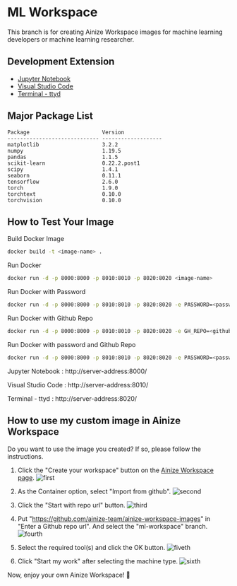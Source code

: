 # ML Workspace
This branch is for creating Ainize Workspace images for machine learning developers or machine learning  researcher.

## Development Extension
* [Jupyter Notebook](https://jupyter.org/)
* [Visual Studio Code](https://github.com/cdr/code-server)
* [Terminal - ttyd](https://github.com/tsl0922/ttyd)

## Major Package List
```
Package                       Version
----------------------------- -------------------
matplotlib                    3.2.2
numpy                         1.19.5
pandas                        1.1.5
scikit-learn                  0.22.2.post1
scipy                         1.4.1
seaborn                       0.11.1
tensorflow                    2.6.0
torch                         1.9.0
torchtext                     0.10.0
torchvision                   0.10.0
```

## How to Test Your Image
Build Docker Image
```bash
docker build -t <image-name> .
```
Run Docker 
```bash
docker run -d -p 8000:8000 -p 8010:8010 -p 8020:8020 <image-name>
```

Run Docker with Password
```bash
docker run -d -p 8000:8000 -p 8010:8010 -p 8020:8020 -e PASSWORD=<password> <image-name>
```

Run Docker with Github Repo
```bash
docker run -d -p 8000:8000 -p 8010:8010 -p 8020:8020 -e GH_REPO=<github-repo> <image-name>
```

Run Docker with password and Github Repo
```bash
docker run -d -p 8000:8000 -p 8010:8010 -p 8020:8020 -e PASSWORD=<password> -e GH_REPO=<github-repo> <image-name>
```

Jupyter Notebook : http://server-address:8000/

Visual Studio Code : http://server-address:8010/

Terminal - ttyd : http://server-address:8020/

## How to use my custom image in Ainize Workspace
Do you want to use the image you created? If so, please follow the instructions.

1. Click the "Create your workspace" button on the [Ainize Workspace page](https://ainize.ai/workspace).
![first](https://user-images.githubusercontent.com/20783224/130539311-eebccc01-b037-4452-a8d9-161295fa42bb.png)

2. As the Container option, select "Import from github".
![second](https://user-images.githubusercontent.com/20783224/130539536-1d466e72-5370-485e-b989-fc9c73d3eabe.png)

3. Click the "Start with repo url" button.
![third](https://user-images.githubusercontent.com/20783224/130539682-7ee3c764-8073-4787-90ef-b299e71607ef.png)

4. Put "https://github.com/ainize-team/ainize-workspace-images" in "Enter a Github repo url". And select the "ml-workspace" branch.
![fourth](https://user-images.githubusercontent.com/20783224/130539818-d4c3d3fb-2067-459c-9317-b630658fa040.png)

5. Select the required tool(s) and click the OK button.
![fiveth](https://user-images.githubusercontent.com/20783224/130540107-d2f57207-7c2d-44ef-9655-5d1bb4caa931.png)

6. Click "Start my work" after selecting the machine type. 
![sixth](https://user-images.githubusercontent.com/20783224/130540210-b4918b3f-d640-40ea-90ca-a8799c1d0a4b.png)

Now, enjoy your own Ainize Workspace! 🎉
